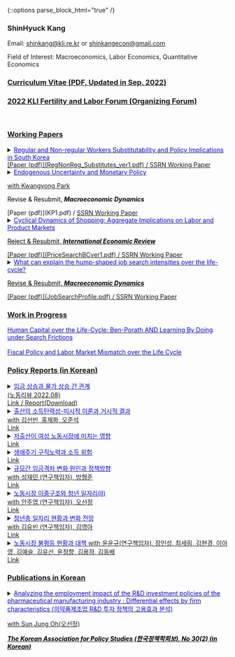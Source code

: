 {::options parse_block_html="true" /}

### ShinHyuck Kang

Email: shinkang@kli.re.kr or shinkangecon@gmail.com

Field of Interest: Macroeconomics, Labor Economics, Quantitative Economics

### [Curriculum Vitae (PDF, Updated in Sep. 2022)](CV_Shin.pdf)


 ### <a href="https://github.com/shinkangecon/kli_fertilityforum.github.io" target="_blank"> 2022 KLI Fertility and Labor Forum (Organizing Forum)

<br>

### Working Papers
<details>
  <summary markdown="span"><font color="blue">Regular and Non-regular Workers Substitutability and Policy Implications in South Korea</font></summary>
    
  | **Abstract**          |
  |:---------------------------|
  | I explore the effects of policies that affect relative prices between regular and non-regular workers in South Korea. To this end, I first estimate the constant elasticity of substitution (CES) production function using the Korean workplace level panel data. The implied elasticity of substitution implies that regular and non-regular workers are substitutes. Based on the empirical estimate, I implement policy experiments and counter-factual analysis using the calibrated heterogeneous firm model. The model is rich as it calibrates both firing and hiring costs, which are crucial factors of determining relative prices between regular and non-regular workers. Policy experiments imply that it is crucial to consider the degree of substitution and labor adjustment costs.

 </details>
[Paper (pdf)](RegNonReg_Substitutes_ver1.pdf)   /
<a href="https://papers.ssrn.com/sol3/papers.cfm?abstract_id=4197008">SSRN Working Paper
 <br> 

<details>
  <summary markdown="span"><font color="blue">Endogenous Uncertainty and Monetary Policy</font> 
    
  with <a href="https://sites.google.com/site/econkypark/home/" target="_blank">Kwangyong Park</a>
  
  <font color="black">Revise & Resubmit, <b><i>Macroeconomic Dynamics</i></b></font></summary>
  
  | **Abstract**          |
  |:---------------------------|
  | We empirically investigate how uncertainty endogenously interacts with real activity and monetary policy, and analyze the role of endogeneity in shaping the efficacy of monetary policy using a shock restricted structural vector-autoregression model. Using the model, we show that both real and financial uncertainty endogenously react to business cycle fluctuations and to monetary policy actions. Then we provide two novel policy implications of endogenous uncertainty. First, a tighter monetary policy reduces financial uncertainty, but heightens real uncertainty. Second, endogeneity channels in uncertainty amplify the real effects of monetary policy. 
  
 </details>
[Paper (pdf)](KP1.pdf)  /
<a href="https://papers.ssrn.com/sol3/papers.cfm?abstract_id=3680434">SSRN Working Paper
 <br> 
 
 <details>
  <summary markdown="span"><font color="blue">Cyclical Dynamics of Shopping: Aggregate Implications on Labor and Product Markets</font>
    
  <font color="black">Reject & Resubmit, <b><i>International Economic Review</i></b></font></summary>
    
  | **Abstract**          |
  |:---------------------------|
  | I propose a theory of price hunting over the business cycle with empirical evidence. In the U.S. data, not only is aggregate shopping time lower in recession but also it is more pronounced for unemployed individuals than employed ones. However, the standard price search models based on the income effect predict opposites. In this paper, I build a model of endogenous price hunting in decentralized labor and product markets. The model predicts that the joint effect of a procyclical return to shopping, which this paper newly finds, and the standard income effect explains the data. Empirical evidence based on the consumer panel data supports the arguments. Lastly, I identify that while search frictions amplify business cycle fluctuations, endogenous shopping effort consistent with the data does not.
  
 </details>
[Paper (pdf)](PriceSearchBCver1.pdf)  /
<a href="https://papers.ssrn.com/sol3/papers.cfm?abstract_id=3283175">SSRN Working Paper
<br>

 <details>
  <summary markdown="span"><font color="blue">What can explain the hump-shaped job search intensities over the life-cycle?</font> 
    
  <font color="black">Revise & Resubmit, <b><i>Macroeconomic Dynamics</i></b></font></summary>
    
  | **Abstract**          |
  |:---------------------------|
  | This paper explores the puzzling inverted U-shape job search profile for U.S. data. It is well established that the standard life-cycle incomplete market model is incapable of explaining this phenomenon because of the wealth effect. I argue two channels to explain the puzzle: (i) the resolution of perceived risks through Bayesian learning, and (ii) wealth accumulation in the incomplete market over the life-cycle. To support this, I empirically and analytically show that unemployed job seekers devote less efforts to find jobs under higher uncertainty and wealth.
  
 </details>
[Paper (pdf)](JobSearchProfile.pdf)  /
<a href="https://papers.ssrn.com/sol3/papers.cfm?abstract_id=3766000">SSRN Working Paper
  <br>

### Work in Progress

  <font color="blue"> Human Capital over the Life-Cycle: Ben-Porath AND Learning By Doing under Search Frictions</font><br>    
  <font color="blue">Fiscal Policy and Labor Market Mismatch over the Life Cycle</font><br>

### Policy Reports (in Korean)
  <details>
  <summary markdown="span"><font color="blue">임금 상승과 물가 상승 간 관계</font><br>
 (노동리뷰 2022.08)
    
  </summary>

  | **Abstract**          |
  |:---------------------------|
  | 본 연구는 장기 거시시계열 자료를 활용하여 임금 상승과 물가 상승 간 관계를 실증적으로 분석하였다. 3변수 구조적 벡터자기회귀(Structural Vector Auto-Regression : SVAR) 모형을 통해 물가 상승이 명목임금 상승을 야기하는 것은 비교적 강건하게 발견되었다. 반면에 임금 상승이 물가 상승에 미치는 효과는 물가 상승 수준에 따라 다른 상태의존적일 수 있음을 발견하
였다. 상태의존적 국소투영법(State-Dependent Local Projection) 분석결과, 물가 상승 수준이 높을 때 임금 상승이 물가 상승에 미치는 효과는 물가 상승 수준이 안정되었을 때보다 양적으
로 더 클 수 있다는 것을 보였다.   
  
 </details>
<a href="https://www.kli.re.kr/kli/pdicalView.do?key=19&pblctListNo=9753&schPdicalKnd=%EB%85%B8%EB%8F%99%EB%A6%AC%EB%B7%B0&schPblcateDe=&pageUnit=10&searchCnd=all&searchKrwd=&pageIndex=1">Link <a href="https://github.com/shinkangecon/shinkangecon.github.io/blob/master/WagePrice_Korean_Empirical.pdf"> / Report(Download)  

  <details>
  <summary markdown="span"><font color="blue">출산의 소득탄력성-미시적 이론과 거시적 결과</font><br>
with 김선빈, 홍재화, 오준석
    
  </summary>

  | **Abstract**          |
  |:---------------------------|
  | Kim, Tertilt and Yum (2021)에서 보인 개별 가구소득과 출산 간 양(+)의 관계와 거시시계열 자료에서 관측되는 경제성장과 합계출산율 간 음(-)의 관계를 더 유의깊게 살펴보고 이질적 경제주체 중첩세대 일반균형 모형을 캘리브레이션하여 반사실적 분석을 수행하였음   <br>  
  
 </details>
<a href="https://www.kli.re.kr/kli/rsrchReprtView.do?pblctListNo=9660&key=12">Link  
  
  <details>
  <summary markdown="span"><font color="blue">저출산이 여성 노동시장에 미치는 영향</font><br>
    
  </summary>

  | **Abstract**          |
  |:---------------------------|
  | 본 연구는 장기적인 저출산 추세가 여성 노동시장에 미칠 영향을 살펴봄으로써 저출산 -고령화로 인한 생산인구 감소에 대응하는 데 필요한 정책을 식별하고자 하였다. 이를 위해 본 연구는 최근 남녀 임금격차를 비롯한 여성 노동시장 환경 추세를 먼저 살펴본 뒤, 가구 내 부부 간 가사노동 및 노동공급을 같이 결정하는 가구경제 동학을 고려하여 자녀 수와 여성 노동공급 간 관계를 실증적․이론적으로 분석하였다. 첫째, 고용형태별근로실태조사, OECD 데이터베이스 등을 활용하여 개선되고 있지만 여전히 낮은 여성 상대임금 및 경제활동참가율, 그리고 한국의 높은 여성 고등교육 정도를 보고하였다. 둘째, 여성가족패널조사를 활용하여 자녀 수에 따른 여성의 상대가사노동, 상대임금 그리고 경제활동상태 간 관계를 실증적으로 분석하였다. 셋째, 구조모형을 활용한 반사실적 실험을 통해 저출산이 여성 노동공급, 가사노동 및 직업 선택에 어떤 영향을 미칠지를 살펴보았다. 실증분석 및 구조모형 분석 결과는 저출산으로 인해 상대적으로 높았던 여성의 양육 가사노동 정도가 감소하면서 여성 노동공급 증가 및 직업 선택의 변화 가능성이 있음을 시사한다. 하지만 해당 효과는 양적으로 크지 않을 수 있으며, 여성 교육수준, 가구 소득/자산, 자녀 상태에 따라 어떤 양육부담 경감이 여성 노동공급에 도움이 되는지가 다를 수 있는 이질성 역시 존재할 수 있음을 보였다. 마지막으로 결론에서 본 연구로부터 정책입안자와 연구자들이 참조할 수 있는 함의점을 논의하였다   
  </details>
<a href="https://www.kli.re.kr/kli/rsrchReprtView.do?key=12&pblctListNo=9687">Link  
  
  
<details>
  <summary markdown="span"><font color="blue">생애주기 구직노력과 소득 위험</font>
    
  </summary>

  | **Abstract**          |
  |:---------------------------|
  | 주요결과: 생활시간조사 (2014)와 한국노동패널조사 (KLIPS) 17차 부가조사를 활용해 시간으로 측정한 구직노력은 Aguiar, Hurst and Karabarbounis (2013)과 달리 생애주기에 따라 연령별 차이를 보이지 않음을 보임. KLIPS를 활용해 분석한 결과, 한국의 소득 프로세스 (income process)는 전반적으로 Heterogeneous Income Profile보다 Restricted Income Profile을 선호함을 보임. 지속성을 시사하는 AR(1) 모수 추정치는 전체표본 기준 약 0.9332~0.9533. Toy model을 활용해 한국의 경우 인적자본축적 행위를 구직노력으로 고려할 수 있는 가능성을 보임<br>  
  
 </details>
<a href="https://www.kli.re.kr/kli/rsrchReprtView.do?key=13&pblctListNo=9529&schRsrchRealmNo=&schPblcateDe=&mainPageUnit=10&searchCnd=all&searchKrwd=&mainPageIndex=1">Link  

<details>
  <summary markdown="span"><font color="blue">규모간 임금격차 변화 원인과 정책방향</font><br>
with 성재민 (연구책임자), 방형준
    
  </summary>

  | **Abstract**          |
  |:---------------------------|
  | 이 연구에서는 규모 간 임금격차 축소를 위해 필요한 정책방향 재검토를 통해 청년 실업 등 노동시장의 문제를 완화하고 불평등과 격차 완화를 도모하고자 하였다. 제2장에서는 사업체 규모 간 격차의 추이와 추이에 영향을 미친 요인 분석, 제3장에서는 규모 간 임금격차와 시장지배력 간 관계 분석, 제4장에서는 로봇의 도입이 기업 규모에 따라 다르게 이루어질 수 있다는 가정하에 로봇 도입이 기업 규모에 따른 노동비용의 변화 설명 여부를 분석했다.<br>  
  
 </details>
<a href="https://www.kli.re.kr/kli/rsrchReprtView.do?key=12&pblctListNo=9555&schRsrchRealmNo=&schPblcateDe=&mainPageUnit=10&searchCnd=all&searchKrwd=&mainPageIndex=1">Link  


<details>
  <summary markdown="span"><font color="blue">노동시장 이중구조와 청년 일자리(Ⅱ)</font><br>
with 안주엽 (연구책임자), 오선정
    
  </summary>

  | **Abstract**          |
  |:---------------------------|
  | 본 연구에서는 산업별 노동시장 이중구조의 추이 및 결정요인과 이의 효과(제2장), 탐색적 마찰이 존재하는 생애주기모형에서 노동시장 이중구조가 인적자본축적에 미치는 효과(제3장), 학교교육 - 노
동시장 이행(제4장), 코로나 시기 청년층 일자리 현황(제5장), 노동시장 이중구조의 다양한 측면에 대한 청년층의 인식(제6장), 청년기본법을 포함한 청년 대상 일자리 정책에 대한 인식(제7장)을 분석한
후 노동시장 이중구조의 완화와 청년층 일자리 개선을 위한 정책방향을 간략히 제시하고 있다.<br>  
  
 </details>
<a href="https://www.kli.re.kr/kli/rsrchReprtView.do?key=13&pblctListNo=9534&schRsrchRealmNo=1&schPblcateDe=&mainPageUnit=10&searchCnd=all&searchKrwd=&mainPageIndex=1">Link  


<details>
  <summary markdown="span"><font color="blue">청년층 일자리 현황과 변화 전망</font><br>
with 김유빈 (연구책임자), 김영아

  </summary>

  | **Summary**          |
  |:---------------------------|
  | 본 연구는 청년 일자리의 현황과 변화를 전망하고, 청년 일자리의 실효적 개선을 위한 정책적 시사점을 제공하는 데 목적을 둔다. 코로나19의 부정적 여파로 청년층의 고용동향이 과거와 확연히 다른
추세로 접어든 만큼, 청년 노동시장의 고용충격을 분석 가능한 범위 내에서 면밀히 살펴보고, 이를 바탕으로 작금의 코로나19 충격과 향후 유사 경제․감염병 위기에 대응하기 위한 정책방향을 모색하고
자 한다. 현재 코로나19 위기는 양적․질적 수준의 고용변동 외에, 감염병 위기 극복을 위한 근로자와 기업의 대응 양태에 있어서도 기존과 차별적인 변화를 가져온 바 있으며, 이에 코로나19 여파가 불
러온 사회경제적 변화 양상은 청년층의 고용변화를 예측하는 데 있어 기존의 전망과 궤를 달리할 가능성이 크다. 이에 본 연구는 청년고용 문제를 접근함에 있어 기존의 전통적 분석틀을 포괄하는 한편,
코로나19 위기가 가져온 청년 일자리의 양적․질적 변화를 파악하고, 이를 반영한 청년층 노동시장의 향후 모습과 개선방안을 모색한다는 점에서 기존의 연구와 차별된다.<br>
  
 </details>
<a href="https://www.kli.re.kr/kli/rsrchReprtView.do?key=12&pblctListNo=9508&schRsrchRealmNo=&schPblcateDe=&mainPageUnit=10&searchCnd=all&searchKrwd=&mainPageIndex=2">Link  
  
  <details>
  <summary markdown="span"><font color="blue">노동시장 불평등 현황과 대책</font>    
with 윤윤규(연구책임자), 장인성, 최세림, 김현경, 이아영, 김예슬, 김유선, 윤정향, 김용하, 김동배

  </summary>

  | **Summary**          |
  |:---------------------------|
  | 이 연구는 한국 노동시장에서 불평등의 현황과 추이를 다양한 측면에서 종합적으로 파악하고 불평등의 원인을 규명하며, 분석결과를 바탕으로 노동시장 불평등개선을 위한 정책개선의 방향 및 방안을 제시한다. 노동시장 불평등개선은 사회적 통합력 제고는 물론 우리 경제 및 노동시장의 성과와 효율성을 높이는 데 불가결한 토대를 구성한다는 점에서 최근 중요하고 시급한 정책의제로 제기되고 있다. 이 연구는 노동시장에서 임금 및 소득 불평등과 관련된 다양한 측면들, 즉 기업 규모·산업·고용형태에 따른 불평등문제, 플랫폼경제화 진전에 따른 불평등문제, 임금체계와 불평등의 관계, 소득 불평등개선을 위한 주요 정책수단들(근로장려세제, 최저임금제)의 성과와 한계 등에 대해 주제별·이슈별로 심층적인 실증분석을 수행하였다. 이 연구에서 도출된 다양한 분석결과 및 정책제언들은 불평등문제 연구 분야에서 학술적인 기여와 더불어 노동시장 불평등개선을 모색하는 정책당국에 유용한 정보 및 기초자료를 제공할 것으로 기대된다.<br> 
  
 </details>
<a href="https://www.nrc.re.kr/board.es?mid=a10301000000&bid=0008&list_no=0&act=view&nPage=1&otp_id=OTP_0000000000004402">Link

<br>

### Publications in Korean

  <details>
  <summary markdown="span"><font color="blue">Analyzing the employment impact of the R&D investment policies of the pharmaceutical manufacturing industry : Differential effects by firm characteristics (의약품제조업 R&D 투자 정책의 고용효과 분석)</font><br>

with Sun Jung Oh(오선정)<br>

<font color="black"> <b><i>The Korean Association for Policy Studies (한국정책학회보), No 30(2) (in Korean)</i></b></font></summary>
 
